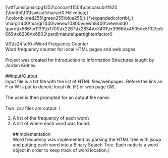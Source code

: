 {\rtf1\ansi\ansicpg1252\cocoartf1504\cocoasubrtf820
{\fonttbl\f0\fswiss\fcharset0 Helvetica;}
{\colortbl;\red255\green255\blue255;}
{\*\expandedcolortbl;;}
\margl1440\margr1440\vieww10800\viewh8400\viewkind0
\pard\tx566\tx1133\tx1700\tx2267\tx2834\tx3401\tx3968\tx4535\tx5102\tx5669\tx6236\tx6803\pardirnatural\partightenfactor0

\f0\fs24 \cf0 #Word Frequency Counter\
Word frequency counter for local HTML pages and web pages.\
\
Project was created for Introduction to Information Structures taught by Jordan Kidney.\
\
##Input/Output\
Input file is a txt file with the list of HTML files/webpages. Before the link an F or W is put to denote local file (F) or web page (W).\
\
The user is then prompted for an output file name. \
\
Two .csv files are output: \
1. A list of the frequency of each word\
2. A list of where each word was found.\
\
##Implementation\
Word frequency was implemented by parsing the HTML tree with jsoup and putting each word into a Binary Search Tree. Each node is a word object in order to keep track of word location.}